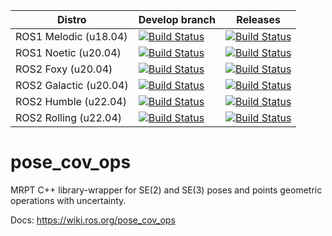| Distro | Develop branch | Releases |
| ---    | ---            | ---      |
| ROS1 Melodic (u18.04) | [![Build Status](http://build.ros.org/job/Mdev__pose_cov_ops__ubuntu_bionic_amd64/badge/icon)](http://build.ros.org/job/Mdev__pose_cov_ops__ubuntu_bionic_amd64/) | [![Build Status](http://build.ros.org/job/Mbin_uB64__pose_cov_ops__ubuntu_bionic_amd64__binary/badge/icon)](http://build.ros.org/job/Mbin_uB64__pose_cov_ops__ubuntu_bionic_amd64__binary/) |
| ROS1 Noetic (u20.04) | [![Build Status](https://build.ros.org/job/Ndev__pose_cov_ops__ubuntu_focal_amd64/badge/icon)](https://build.ros.org/job/Ndev__pose_cov_ops__ubuntu_focal_amd64/) | [![Build Status](https://build.ros.org/job/Nbin_uF64__pose_cov_ops__ubuntu_focal_amd64__binary/badge/icon)](https://build.ros.org/job/Nbin_uF64__pose_cov_ops__ubuntu_focal_amd64__binary/) |
| ROS2 Foxy (u20.04) | [![Build Status](https://build.ros2.org/job/Fdev__pose_cov_ops__ubuntu_focal_amd64/badge/icon)](https://build.ros2.org/job/Fdev__pose_cov_ops__ubuntu_focal_amd64/) | [![Build Status](https://build.ros2.org/job/Fbin_uF64__pose_cov_ops__ubuntu_focal_amd64__binary/badge/icon)](https://build.ros2.org/job/Fbin_uF64__pose_cov_ops__ubuntu_focal_amd64__binary/) |
| ROS2 Galactic (u20.04) | [![Build Status](https://build.ros2.org/job/Gdev__pose_cov_ops__ubuntu_focal_amd64/badge/icon)](https://build.ros2.org/job/Gdev__pose_cov_ops__ubuntu_focal_amd64/) | [![Build Status](https://build.ros2.org/job/Gbin_uF64__pose_cov_ops__ubuntu_focal_amd64__binary/badge/icon)](https://build.ros2.org/job/Gbin_uF64__pose_cov_ops__ubuntu_focal_amd64__binary/) |
| ROS2 Humble  (u22.04) | [![Build Status](https://build.ros2.org/job/Hdev__pose_cov_ops__ubuntu_jammy_amd64/badge/icon)](https://build.ros2.org/job/Hdev__pose_cov_ops__ubuntu_jammy_amd64/) | [![Build Status](https://build.ros2.org/job/Hbin_uJ64__pose_cov_ops__ubuntu_jammy_amd64__binary/badge/icon)](https://build.ros2.org/job/Hbin_uJ64__pose_cov_ops__ubuntu_jammy_amd64__binary/) |
| ROS2 Rolling (u22.04) | [![Build Status](https://build.ros2.org/job/Rdev__pose_cov_ops__ubuntu_jammy_amd64/badge/icon)](https://build.ros2.org/job/Rdev__pose_cov_ops__ubuntu_jammy_amd64/) | [![Build Status](https://build.ros2.org/job/Rbin_uJ64__pose_cov_ops__ubuntu_jammy_amd64__binary/badge/icon)](https://build.ros2.org/job/Rbin_uJ64__pose_cov_ops__ubuntu_jammy_amd64__binary/) |

pose_cov_ops
============


MRPT C++ library-wrapper for SE(2) and SE(3) poses and points geometric operations with uncertainty.

Docs: https://wiki.ros.org/pose_cov_ops

